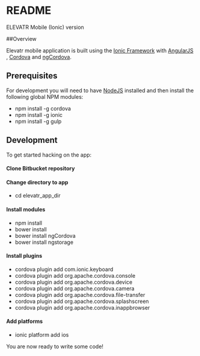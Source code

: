 # README
ELEVATR Mobile (Ionic) version

##Overview

Elevatr mobile application is built using the [Ionic Framework](http://ionicframework.com) with [AngularJS](http://angularjs.org) , [Cordova](http://cordova.apache.org/) and [ngCordova](http://ngcordova.com/).

## Prerequisites

For development you will need to have [NodeJS](http://nodejs.org) installed and then install the following global NPM modules:

* npm install -g cordova
* npm install -g ionic
* npm install -g gulp

## Development

To get started hacking on the app:

#### Clone Bitbucket repository

#### Change directory to app

* cd elevatr_app_dir


#### Install modules

* npm install
* bower install
* bower install ngCordova
* bower install ngstorage


#### Install plugins

* cordova plugin add com.ionic.keyboard
* cordova plugin add org.apache.cordova.console
* cordova plugin add org.apache.cordova.device
* cordova plugin add org.apache.cordova.camera
* cordova plugin add org.apache.cordova.file-transfer
* cordova plugin add org.apache.cordova.splashscreen
* cordova plugin add org.apache.cordova.inappbrowser


#### Add platforms

* ionic platform add ios

You are now ready to write some code!

